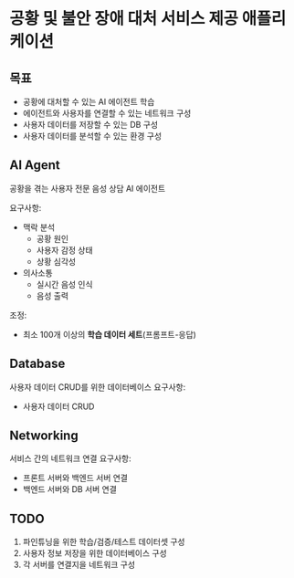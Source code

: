 # 공황 및 불안 장애 대처 서비스 제공 애플리케이션

## 목표
- 공황에 대처할 수 있는 AI 에이전트 학습
- 에이전트와 사용자를 연결할 수 있는 네트워크 구성
- 사용자 데이터를 저장할 수 있는 DB 구성
- 사용자 데이터를 분석할 수 있는 환경 구성
   
## AI Agent
공황을 겪는 사용자 전문 음성 상담 AI 에이전트

요구사항:
- 맥락 분석
   - 공황 원인
   - 사용자 감정 상태
   - 상황 심각성
- 의사소통
   - 실시간 음성 인식
   - 음성 출력

조정:
- 최소 100개 이상의 **학습 데이터 세트**(프롬프트-응답)
      
## Database
사용자 데이터 CRUD를 위한 데이터베이스
요구사항:
- 사용자 데이터 CRUD

## Networking
서비스 간의 네트워크 연결
요구사항:
- 프론트 서버와 백엔드 서버 연결
- 백엔드 서버와 DB 서버 연결

## TODO
1. 파인튜닝을 위한 학습/검증/테스트 데이터셋 구성
2. 사용자 정보 저장을 위한 데이터베이스 구성
3. 각 서버를 연결지을 네트워크 구성
